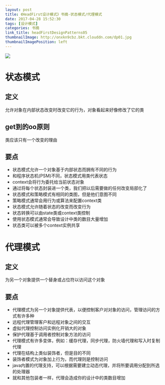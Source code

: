 ```yaml
---
layout: post
title: 《HeadFirst设计模式》书摘-状态模式/代理模式
date: 2017-04-28 15:52:30
tags: [设计模式]
categories: 书摘
link_title: headFirstDesignPatterns05
thumbnailImage: http://onxkn9cbz.bkt.clouddn.com/dp01.jpg
thumbnailImagePosition: left
---
```

<!-- toc -->
<!-- more -->
![](http://onxkn9cbz.bkt.clouddn.com/dp01.jpg)
# 状态模式
## 定义
允许对象在内部状态改变时改变它的行为，对象看起来好像修改了它的类
## get到的oo原则
类应该只有一个改变的理由
## 要点
- 状态模式允许一个对象基于内部状态而拥有不同的行为
- 和程序状态机(PSM)不同，状态模式用类代表状态
- context会将行为委托给当前状态对象
- 通过将每个状态封装进一个类，我们把以后需要做的任何改变局部化了
- 状态模式和策略模式有相同的类图，但是他们意图不同
- 策略模式通常会用行为或算法来配置context类
- 状态模式允许随着状态的改变而改变行为
- 状态转换可以由state类或context类控制
- 使用状态模式通常会导致设计中类的数目大量增加
- 状态类可以被多个context实例共享

# 代理模式
## 定义
为另一个对象提供一个替身或占位符以访问这个对象
## 要点
- 代理模式为另一个对象提供代表，以便控制客户对对象的访问，管理访问的方式有许多种
- 远程代理管理客户和远程对象之间的交互
- 虚拟代理控制访问实例化开销大的对象
- 保护代理基于调用者控制对象方法的访问
- 代理模式有许多变体，例如：缓存代理，同步代理，防火墙代理和写入时复制代理
- 代理在结构上类似装饰者，但是目的不同
- 装饰者模式为对象加上行为，而代理则是控制访问
- java内置的代理支持，可以根据需要建立动态代理，并将所要调用分配到所选的处理器
- 就和其他包装者一样，代理会造成你的设计中的类数目增加